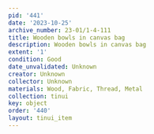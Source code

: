 ```yaml
---
pid: '441'
date: '2023-10-25'
archive_number: 23-01/1-4-111
title: Wooden bowls in canvas bag
description: Wooden bowls in canvas bag
extent: '1'
condition: Good
date_unvalidated: Unknown
creator: Unknown
collector: Unknown
materials: Wood, Fabric, Thread, Metal
collection: tinui
key: object
order: '440'
layout: tinui_item
---
```

